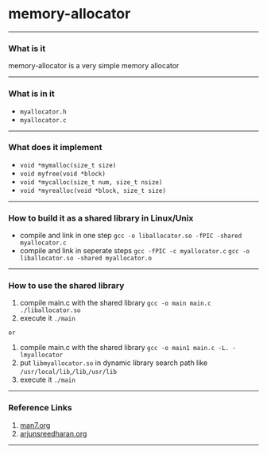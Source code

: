 <!--
 * @Author: yan yzc53@icloud.com
 * @Date: 2023-10-22 13:51:09
 * @LastEditors: yan yzc53@icloud.com
 * @LastEditTime: 2023-10-24 14:07:04
 * @FilePath: /memory-allocator/README.md
 * @Description: Readme.md
 * @QQ: 1594047159@qq.com
 * Copyright (c) 2023,All Rights Reserved. 
-->
# memory-allocator
------------------
### What is it
memory-allocator is a very simple memory allocator

------------------
### What is in it
* `myallocator.h`
* `myallocator.c`

------------------
### What does it implement
* `void *mymalloc(size_t size)`
* `void myfree(void *block)`
* `void *mycalloc(size_t num, size_t nsize)`
* `void *myrealloc(void *block, size_t size)`
------------------
### How to build it as a shared library in Linux/Unix
* compile and link in one step
`gcc -o liballocator.so -fPIC -shared myallocator.c`
* compile and link in seperate steps
`gcc -fPIC -c myallocator.c`
`gcc -o liballocator.so -shared myallocator.o`
------------------
### How to use the shared library
1. compile main.c with the shared library
`gcc -o main main.c ./liballocator.so`
2. execute it
`./main`

`or`

1. compile main.c with the shared library
`gcc -o main1 main.c -L. -lmyallocator`
2. put `libmyallocator.so` in dynamic library search path like `/usr/local/lib`,`/lib`,`/usr/lib`
3. execute it
`./main`

------------------
### Reference Links
1. [man7.org](https://man7.org/linux/man-pages/man3/malloc.3.html)
2. [arjunsreedharan.org](https://arjunsreedharan.org/post/148675821737/memory-allocators-101-write-a-simple-memory)

------------------



